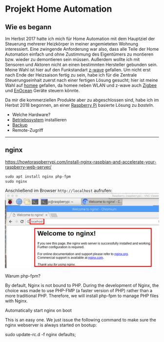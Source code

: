 # Projekt Home Automation

## Wie es begann
Im Herbst 2017 hatte ich mich für Home Automation mit dem Hauptziel der Steuerung mehrerer Heizkörper in meiner angemieteten Wohnung interessiert. Eine zwingende Anforderung war also, dass alle Teile der Home Automation einfach und ohne Zustimmung des Eigentümers zu montieren bzw. wieder zu demontieren sein müssen. Außerdem wollte ich mit Sensoren und Aktoren nicht an einen bestimmten Hersteller gebunden sein. Meine Wahl ist hier auf den Funkstandart [z-wave](https://www.z-wave.com/) gefallen.
Um nicht erst nach Ende der Heizsaison fertig zu sein, habe ich für die Zentrale Steuerungseinhait zuerst nach einer fertigen Lösung gesucht; hier ist meine Wahl auf [homee](https://hom.ee/) gefallen, da homee neben WLAN und z-wave auch [Zigbee](https://www.zigbee.org/) und [EnOcean](https://www.enocean.com/de/) Geräte steuern könnte.

Da mir die kommerziellen Produkte aber zu abgeschlossen sind, habe ich im Herbst 2018 begonnen, an einer [Raspberry Pi](https://de.wikipedia.org/wiki/Raspberry_Pi) basierte Lösung zu *basteln*.

* Welche Hardware?
* [Betriebssystem](doc/betriebssystem.md) installieren
* [Backup](doc/backup.md)
* Remote-Zugriff

---

## nginx
https://howtoraspberrypi.com/install-nginx-raspbian-and-accelerate-your-raspberry-web-server/

```
sudo apt install nginx php-fpm
sudo nginx
```

Anschließend im Browser `http://localhost` aufrufen:
<img src="./images4git/nginx-welcome.jpg" width="700">


Warum php-fpm?

By default, Nginx is not bound to PHP. During the development of Nginx, the choice was made to use PHP-FMP (a faster version of PHP) rather than a more traditional PHP. Therefore, we will install php-fpm to manage PHP files with Nginx.

Automatically start nginx on boot

This is an easy one. We just issue the following command to make sure the nginx webserver is always started on bootup:

sudo update-rc.d -f nginx defaults;
